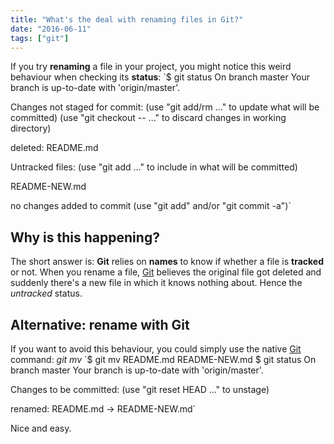 ```yaml
---
title: "What's the deal with renaming files in Git?"
date: "2016-06-11"
tags: ["git"]
---
```


If you try **renaming** a file in your project, you might notice this weird behaviour when checking its **status**: `\$ git status On branch master Your branch is up-to-date with 'origin/master'.

Changes not staged for commit: (use "git add/rm ..." to update what will be committed) (use "git checkout -- ..." to discard changes in working directory)

deleted: README.md

Untracked files: (use "git add ..." to include in what will be committed)

README-NEW.md

no changes added to commit (use "git add" and/or "git commit -a")`

## Why is this happening?

The short answer is: **Git** relies on **names** to know if whether a file is **tracked** or not. When you rename a file, [Git](http://jpedroribeiro.com/tag/git/) believes the original file got deleted and suddenly there's a new file in which it knows nothing about. Hence the _untracked_ status.

## Alternative: rename with Git

If you want to avoid this behaviour, you could simply use the native [Git](http://jpedroribeiro.com/tag/git/) command: _git mv_ `$ git mv README.md README-NEW.md $ git status On branch master Your branch is up-to-date with 'origin/master'.

Changes to be committed: (use "git reset HEAD ..." to unstage)

renamed: README.md -> README-NEW.md`

Nice and easy.

